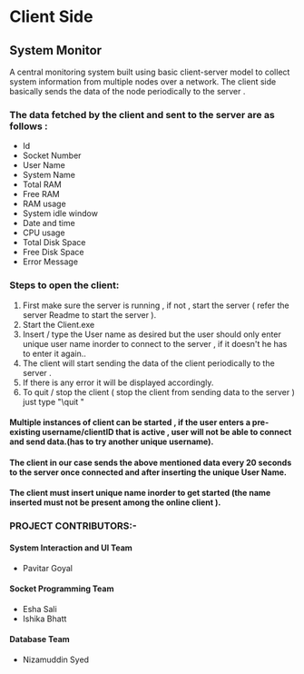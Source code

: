 # Client Side

## System Monitor
A central monitoring system built using basic client-server model to collect system information from multiple nodes over a network. The client side basically sends the data of the node periodically to the server .

### The data fetched by the client and sent to the server are as follows :
* Id
* Socket Number
* User Name
* System Name
* Total RAM
* Free RAM
* RAM usage
* System idle window
* Date and time
* CPU usage
* Total Disk Space
* Free Disk Space 
* Error Message

### Steps to open the client:
1. First make sure the server is running , if not , start the server ( refer the server Readme to start the server ).
2. Start the Client.exe
3. Insert / type the User name as desired but the user should only enter unique user name inorder to connect to the server , if it doesn't he has to enter it again.. 
4. The client will start sending the data of the client periodically to the server .
5. If there is any error it will be displayed accordingly.
6. To quit / stop the client ( stop the client from sending data to the server ) just type  "\quit "

#### Multiple instances of client can be started , if the user enters a pre-existing username/clientID that is active , user will not be able to connect and send data.(has to try another unique username).
#### The client in our case sends the above mentioned data every 20 seconds to the server once connected and after inserting the unique User Name.
#### The client must insert unique name inorder to get started (the name inserted must not be present among the online client ).

### PROJECT CONTRIBUTORS:-
#### System Interaction and UI Team
* Pavitar Goyal
#### Socket Programming Team
* Esha Sali
* Ishika Bhatt
#### Database Team
* Nizamuddin Syed
